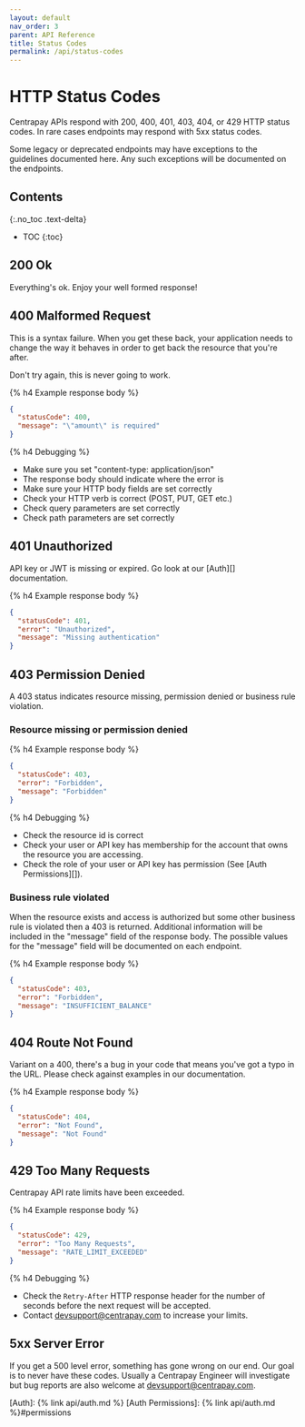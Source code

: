 ```yaml
---
layout: default
nav_order: 3
parent: API Reference
title: Status Codes
permalink: /api/status-codes
---
```


# HTTP Status Codes

Centrapay APIs respond with 200, 400, 401, 403, 404, or 429 HTTP status codes.
In rare cases endpoints may respond with 5xx status codes.

Some legacy or deprecated endpoints may have exceptions to the guidelines
documented here. Any such exceptions will be documented on the endpoints.

## Contents
{:.no_toc .text-delta}

* TOC
{:toc}


## 200 Ok

Everything's ok. Enjoy your well formed response!

## 400 Malformed Request

This is a syntax failure. When you get these back, your application needs to change the way it
behaves in order to get back the resource that you're after.

Don't try again, this is never going to work.

{% h4 Example response body %}

```json
{
  "statusCode": 400,
  "message": "\"amount\" is required"
}
```

{% h4 Debugging %}

* Make sure you set "content-type: application/json"
* The response body should indicate where the error is
* Make sure your HTTP body fields are set correctly
* Check your HTTP verb is correct (POST, PUT, GET etc.)
* Check query parameters are set correctly
* Check path parameters are set correctly

## 401 Unauthorized

API key or JWT is missing or expired. Go look at our [Auth][] documentation.

{% h4 Example response body %}

```json
{
  "statusCode": 401,
  "error": "Unauthorized",
  "message": "Missing authentication"
}
```


## 403 Permission Denied

A 403 status indicates resource missing, permission denied or
business rule violation.

### Resource missing or permission denied

{% h4 Example response body %}

```json
{
  "statusCode": 403,
  "error": "Forbidden",
  "message": "Forbidden"
}
```

{% h4 Debugging %}

* Check the resource id is correct
* Check your user or API key has membership for the account that owns the resource you are accessing.
* Check the role of your user or API key has permission (See [Auth Permissions][]).

### Business rule violated

When the resource exists and access is authorized but some other business rule
is violated then a 403 is returned. Additional information will be included in
the "message" field of the response body. The possible values for the "message"
field will be documented on each endpoint.

{% h4 Example response body %}

```json
{
  "statusCode": 403,
  "error": "Forbidden",
  "message": "INSUFFICIENT_BALANCE"
}
```


## 404 Route Not Found

Variant on a 400, there's a bug in your code that means you've got a typo in the URL. Please check
against examples in our documentation.

{% h4 Example response body %}

```json
{
  "statusCode": 404,
  "error": "Not Found",
  "message": "Not Found"
}
```

## 429 Too Many Requests

Centrapay API rate limits have been exceeded.

{% h4 Example response body %}

```json
{
  "statusCode": 429,
  "error": "Too Many Requests",
  "message": "RATE_LIMIT_EXCEEDED"
}
```

{% h4 Debugging %}

 * Check the `Retry-After` HTTP response header for the number of seconds
   before the next request will be accepted.
 * Contact [devsupport@centrapay.com]() to increase your limits.


## 5xx Server Error

If you get a 500 level error, something has gone wrong on our end. Our goal is
to never have these codes. Usually a Centrapay Engineer will investigate but
bug reports are also welcome at [devsupport@centrapay.com]().


[Auth]: {% link api/auth.md %}
[Auth Permissions]: {% link api/auth.md %}#permissions
